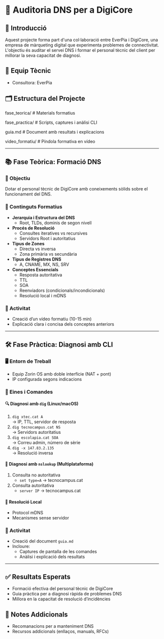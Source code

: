 # 📘 Auditoria DNS per a DigiCore

## 🧭 Introducció
Aquest projecte forma part d'una col·laboració entre EverPia i DigiCore, una empresa de màrqueting digital que experimenta problemes de connectivitat. L'objectiu és auditar el servei DNS i formar el personal tècnic del client per millorar la seva capacitat de diagnosi.

## 👥 Equip Tècnic
- Consultora: EverPia

## 🗂 Estructura del Projecte
fase_teorica/         # Materials formatius

fase_practica/        # Scripts, captures i anàlisi CLI

guia.md               # Document amb resultats i explicacions

video_formatiu/       # Píndola formativa en vídeo

---

## 📚 Fase Teòrica: Formació DNS

### 🎯 Objectiu
Dotar el personal tècnic de DigiCore amb coneixements sòlids sobre el funcionament del DNS.

### 📑 Continguts Formatius
- **Jerarquia i Estructura del DNS**
  - Root, TLDs, dominis de segon nivell
- **Procés de Resolució**
  - Consultes iteratives vs recursives
  - Servidors Root i autoritatius
- **Tipus de Zones**
  - Directa vs inversa
  - Zona primària vs secundària
- **Tipus de Registres DNS**
  - A, CNAME, MX, NS, SRV
- **Conceptes Essencials**
  - Resposta autoritativa
  - TTL
  - SOA
  - Reenviadors (condicionals/incondicionals)
  - Resolució local i mDNS

### 🎥 Activitat
- Creació d’un vídeo formatiu (10-15 min)
- Explicació clara i concisa dels conceptes anteriors

---

## 🛠 Fase Pràctica: Diagnosi amb CLI

### 🖥️ Entorn de Treball
- Equip Zorin OS amb doble interfície (NAT + pont)
- IP configurada segons indicacions

### 🧪 Eines i Comandes

#### 🔍 Diagnosi amb `dig` (Linux/macOS)
1. `dig xtec.cat A`  
   → IP, TTL, servidor de resposta
2. `dig tecnocampus.cat NS`  
   → Servidors autoritatius
3. `dig escolapia.cat SOA`  
   → Correu admin, número de sèrie
4. `dig -x 147.83.2.135`  
   → Resolució inversa

#### 🧭 Diagnosi amb `nslookup` (Multiplataforma)
1. Consulta no autoritativa  
   - `set type=A` → tecnocampus.cat
2. Consulta autoritativa  
   - `server IP` → tecnocampus.cat

#### 🧷 Resolució Local
- Protocol mDNS
- Mecanismes sense servidor

### 📄 Activitat
- Creació del document `guia.md`
- Incloure:
  - Captures de pantalla de les comandes
  - Anàlisi i explicació dels resultats

---

## ✅ Resultats Esperats
- Formació efectiva del personal tècnic de DigiCore
- Guia pràctica per a diagnosi ràpida de problemes DNS
- Millora en la capacitat de resolució d’incidències

## 📌 Notes Addicionals
- Recomanacions per a manteniment DNS
- Recursos addicionals (enllaços, manuals, RFCs)
